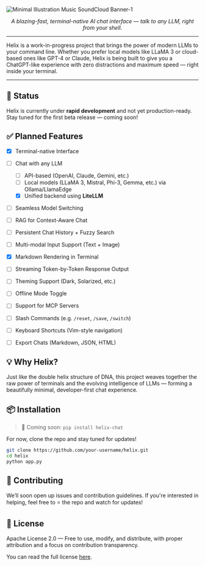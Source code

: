 ![Minimal Illustration Music SoundCloud Banner-1](https://github.com/user-attachments/assets/a4034b17-5019-4d26-9c84-b593b721619d)

<div>
  <p align="center">
    <i>A blazing-fast, terminal-native AI chat interface — talk to any LLM, right from your shell.</i>
  </p>
</div>

---
Helix is a work-in-progress project that brings the power of modern LLMs to your command line. Whether you prefer local models like LLaMA 3 or cloud-based ones like GPT-4 or Claude, Helix is being built to give you a ChatGPT-like experience with zero distractions and maximum speed — right inside your terminal.

---

## 🚧 Status

Helix is currently under **rapid development** and not yet production-ready.  
Stay tuned for the first beta release — coming soon!


## ✅ Planned Features

- [x] Terminal-native Interface
- [ ] Chat with any LLM
  - [ ] API-based (OpenAI, Claude, Gemini, etc.)
  - [ ] Local models (LLaMA 3, Mistral, Phi-3, Gemma, etc.) via Ollama/LlamaEdge
  - [x] Unified backend using **LiteLLM**
- [ ] Seamless Model Switching
- [ ] RAG for Context-Aware Chat
- [ ] Persistent Chat History + Fuzzy Search
- [ ] Multi-modal Input Support (Text + Image)
- [x] Markdown Rendering in Terminal
- [ ] Streaming Token-by-Token Response Output
- [ ] Theming Support (Dark, Solarized, etc.)
- [ ] Offline Mode Toggle
- [ ] Support for MCP Servers
- [ ] Slash Commands (e.g. `/reset`, `/save`, `/switch`)
- [ ] Keyboard Shortcuts (Vim-style navigation)
- [ ] Export Chats (Markdown, JSON, HTML)


## 💡 Why Helix?

Just like the double helix structure of DNA, this project weaves together the raw power of terminals and the evolving intelligence of LLMs — forming a beautifully minimal, developer-first chat experience.


## 📦 Installation

> 🚀 Coming soon: `pip install helix-chat`

For now, clone the repo and stay tuned for updates!

```bash
git clone https://github.com/your-username/helix.git
cd helix
python app.py
```

## 🤝 Contributing

We’ll soon open up issues and contribution guidelines. If you're interested in helping, feel free to ⭐ the repo and watch for updates!

## 📜 License

Apache License 2.0 — Free to use, modify, and distribute, with proper attribution and a focus on contribution transparency.

You can read the full license [here](LICENSE).
